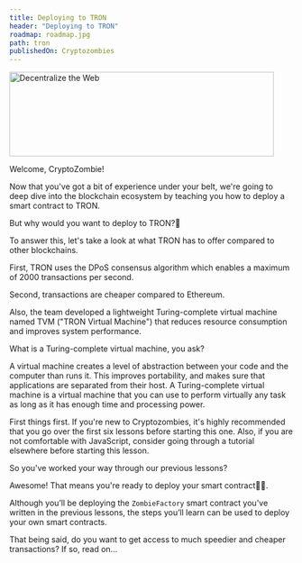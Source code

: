```yaml
---
title: Deploying to TRON
header: "Deploying to TRON"
roadmap: roadmap.jpg
path: tron
publishedOn: Cryptozombies
---
```


<img src="/course/static/image/lesson-20/tron-decentralize-the-web.png" alt="Decentralize the Web" height="150" width="469">

Welcome, CryptoZombie!

Now that you've got a bit of experience under your belt, we're going to deep dive into the blockchain ecosystem by teaching you how to deploy a smart contract to TRON.

But why would you want to deploy to TRON?🧐

To answer this, let's take a look at what TRON has to offer compared to other blockchains.

First, TRON uses the DPoS consensus algorithm which enables a maximum of 2000 transactions per second.

Second, transactions are cheaper compared to Ethereum.


Also, the team developed a lightweight Turing-complete virtual machine named TVM ("TRON Virtual Machine") that reduces resource consumption and improves system performance.

What is a Turing-complete virtual machine, you ask?

A virtual machine creates a level of abstraction between your code and the computer than runs it. This improves portability, and makes sure that applications are separated from their host. A Turing-complete virtual machine is a virtual machine that you can use to perform virtually any task as long as it has enough time and processing power.

First things first. If you're new to Cryptozombies, it's highly recommended that you go over the first six lessons before starting this one. Also, if you are not comfortable with JavaScript, consider going through a tutorial elsewhere before starting this lesson.

So you've worked your way through our previous lessons?

Awesome! That means you're ready to deploy your smart contract💪🏻.

Although you’ll be deploying the `ZombieFactory` smart contract you've written in the previous lessons, the steps you’ll learn can be used to deploy your own smart contracts.

That being said, do you want to get access to much speedier and cheaper transactions? If so, read on...

